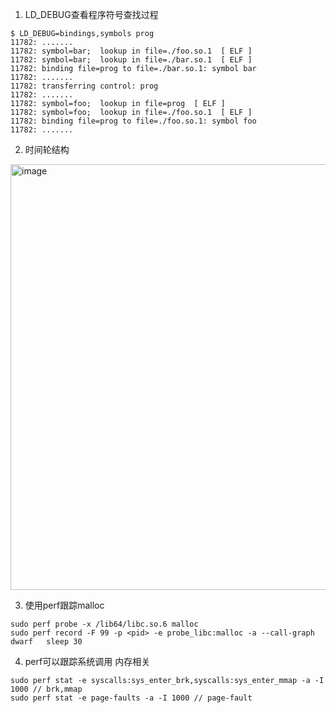 1. LD_DEBUG查看程序符号查找过程
```
$ LD_DEBUG=bindings,symbols prog
11782: .......
11782: symbol=bar;  lookup in file=./foo.so.1  [ ELF ]
11782: symbol=bar;  lookup in file=./bar.so.1  [ ELF ]
11782: binding file=prog to file=./bar.so.1: symbol bar
11782: .......
11782: transferring control: prog
11782: .......
11782: symbol=foo;  lookup in file=prog  [ ELF ]
11782: symbol=foo;  lookup in file=./foo.so.1  [ ELF ]
11782: binding file=prog to file=./foo.so.1: symbol foo
11782: .......
```

2. 时间轮结构
<img width="681" alt="image" src="https://github.com/user-attachments/assets/ed5fc3b0-5b09-47c7-a0be-39dbfe059e38">

3. 使用perf跟踪malloc
```
sudo perf probe -x /lib64/libc.so.6 malloc
sudo perf record -F 99 -p <pid> -e probe_libc:malloc -a --call-graph dwarf   sleep 30
```

4. perf可以跟踪系统调用
内存相关
```
sudo perf stat -e syscalls:sys_enter_brk,syscalls:sys_enter_mmap -a -I 1000 // brk,mmap
sudo perf stat -e page-faults -a -I 1000 // page-fault
```
